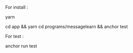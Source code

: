 For install :

yarn

cd app && yarn
cd programs/messagelearn && anchor test

For test :

anchor run test